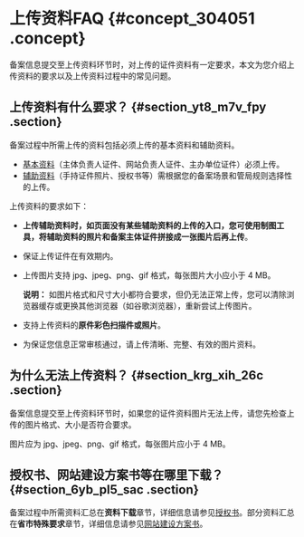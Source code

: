 # 上传资料FAQ {#concept_304051 .concept}

备案信息提交至上传资料环节时，对上传的证件资料有一定要求，本文为您介绍上传资料的要求以及上传资料过程中的常见问题。

## 上传资料有什么要求？ {#section_yt8_m7v_fpy .section}

备案过程中所需上传的资料包括必须上传的基本资料和辅助资料。

-   [基本资料](../cn.zh-CN/ICP备案前准备/备案所需资料.md#section_kmy_vy3_fmq)（主体负责人证件、网站负责人证件、主办单位证件）必须上传。
-   [辅助资料](../cn.zh-CN/ICP备案前准备/备案所需资料.md#section_kmy_vy3_fmq)（手持证件照片、授权书等）需根据您的备案场景和管局规则选择性的上传。

上传资料的要求如下：

-   **上传辅助资料时，如页面没有某些辅助资料的上传的入口，您可使用制图工具，将辅助资料的照片和备案主体证件拼接成一张图片后再上传**。

-   保证上传证件在有效期内。
-   上传图片支持 jpg、jpeg、png、gif 格式，每张图片大小应小于 4 MB。

    **说明：** 如图片格式和尺寸大小都符合要求，但仍无法正常上传，您可以清除浏览器缓存或更换其他浏览器（如谷歌浏览器），重新尝试上传图片。

-   支持上传资料的**原件彩色扫描件或照片**。
-   为保证您信息正常审核通过，请上传清晰、完整、有效的图片资料。

## 为什么无法上传资料？ {#section_krg_xih_26c .section}

备案信息提交至上传资料环节时，如果您的证件资料图片无法上传，请您先检查上传的图片格式、大小是否符合要求。

图片应为 jpg、jpeg、png、gif 格式，每张图片应小于 4 MB。

## 授权书、网站建设方案书等在哪里下载？ {#section_6yb_pl5_sac .section}

备案过程中所需资料汇总在**资料下载**章节，详细信息请参见[授权书](../cn.zh-CN/资料下载/授权书.md#)。部分资料汇总在**省市特殊要求**章节，详细信息请参见[网站建设方案书](../cn.zh-CN/ICP备案前准备/学习管局规则/省市特殊要求/网站建设方案书.md#)。

